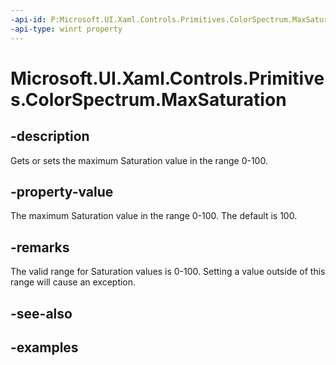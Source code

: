 ```yaml
---
-api-id: P:Microsoft.UI.Xaml.Controls.Primitives.ColorSpectrum.MaxSaturation
-api-type: winrt property
---
```


<!-- Property syntax.
public int MaxSaturation { get;  set; }
-->

# Microsoft.UI.Xaml.Controls.Primitives.ColorSpectrum.MaxSaturation

## -description

Gets or sets the maximum Saturation value in the range 0-100.

## -property-value

The maximum Saturation value in the range 0-100. The default is 100.

## -remarks

The valid range for Saturation values is 0-100. Setting a value outside of this range will cause an exception.

## -see-also

## -examples

